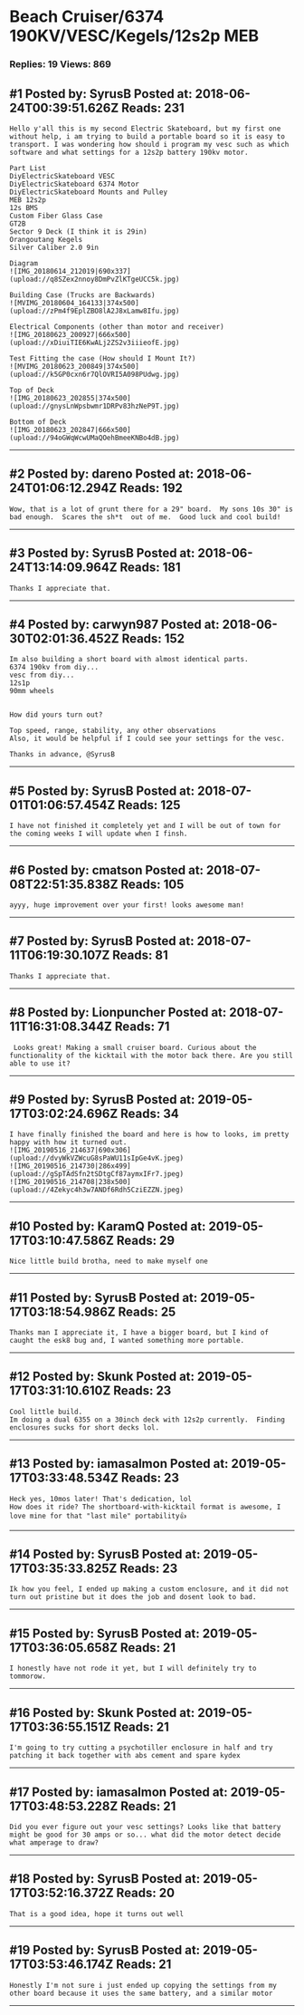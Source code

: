 # Beach Cruiser/6374 190KV/VESC/Kegels/12s2p MEB

### Replies: 19 Views: 869

## \#1 Posted by: SyrusB Posted at: 2018-06-24T00:39:51.626Z Reads: 231

```
Hello y'all this is my second Electric Skateboard, but my first one without help, i am trying to build a portable board so it is easy to transport. I was wondering how should i program my vesc such as which software and what settings for a 12s2p battery 190kv motor.

Part List 
DiyElectricSkateboard VESC
DiyElectricSkateboard 6374 Motor
DiyElectricSkateboard Mounts and Pulley 
MEB 12s2p
12s BMS
Custom Fiber Glass Case
GT2B
Sector 9 Deck (I think it is 29in)
Orangoutang Kegels
Silver Caliber 2.0 9in

Diagram
![IMG_20180614_212019|690x337](upload://q8SZex2nnoy8DmPvZlKTgeUCC5k.jpg)

Building Case (Trucks are Backwards)
![MVIMG_20180604_164133|374x500](upload://zPm4f9EplZBO8lA2J8xLamw8Ifu.jpg)

Electrical Components (other than motor and receiver) 
![IMG_20180623_200927|666x500](upload://xDiuiTIE6KwALj2ZS2v3iiieofE.jpg)

Test Fitting the case (How should I Mount It?)
![MVIMG_20180623_200849|374x500](upload://k5GP0cxn6r7QlOVRI5A098PUdwg.jpg)

Top of Deck
![IMG_20180623_202855|374x500](upload://gnysLnWpsbwmr1DRPv83hzNeP9T.jpg)

Bottom of Deck
![IMG_20180623_202847|666x500](upload://94oGWqWcwUMaQOehBmeeKNBo4dB.jpg)
```

---
## \#2 Posted by: dareno Posted at: 2018-06-24T01:06:12.294Z Reads: 192

```
Wow, that is a lot of grunt there for a 29" board.  My sons 10s 30" is bad enough.  Scares the sh*t  out of me.  Good luck and cool build!
```

---
## \#3 Posted by: SyrusB Posted at: 2018-06-24T13:14:09.964Z Reads: 181

```
Thanks I appreciate that.
```

---
## \#4 Posted by: carwyn987 Posted at: 2018-06-30T02:01:36.452Z Reads: 152

```
Im also building a short board with almost identical parts.
6374 190kv from diy...
vesc from diy...
12s1p
90mm wheels


How did yours turn out?

Top speed, range, stability, any other observations
Also, it would be helpful if I could see your settings for the vesc.

Thanks in advance, @SyrusB
```

---
## \#5 Posted by: SyrusB Posted at: 2018-07-01T01:06:57.454Z Reads: 125

```
I have not finished it completely yet and I will be out of town for the coming weeks I will update when I finsh.
```

---
## \#6 Posted by: cmatson Posted at: 2018-07-08T22:51:35.838Z Reads: 105

```
ayyy, huge improvement over your first! looks awesome man!
```

---
## \#7 Posted by: SyrusB Posted at: 2018-07-11T06:19:30.107Z Reads: 81

```
Thanks I appreciate that.
```

---
## \#8 Posted by: Lionpuncher Posted at: 2018-07-11T16:31:08.344Z Reads: 71

```
 Looks great! Making a small cruiser board. Curious about the functionality of the kicktail with the motor back there. Are you still able to use it?
```

---
## \#9 Posted by: SyrusB Posted at: 2019-05-17T03:02:24.696Z Reads: 34

```
I have finally finished the board and here is how to looks, im pretty happy with how it turned out.
![IMG_20190516_214637|690x306](upload://dvyWkVZWcuG8sPaWU11sIpGe4vK.jpeg) 
![IMG_20190516_214730|286x499](upload://gSpTAdSfn2tSDtgCf87aymxIFr7.jpeg) 
![IMG_20190516_214708|238x500](upload://4Zekyc4h3w7ANDf6Rdh5CziEZZN.jpeg)
```

---
## \#10 Posted by: KaramQ Posted at: 2019-05-17T03:10:47.586Z Reads: 29

```
Nice little build brotha, need to make myself one
```

---
## \#11 Posted by: SyrusB Posted at: 2019-05-17T03:18:54.986Z Reads: 25

```
Thanks man I appreciate it, I have a bigger board, but I kind of caught the esk8 bug and, I wanted something more portable.
```

---
## \#12 Posted by: Skunk Posted at: 2019-05-17T03:31:10.610Z Reads: 23

```
Cool little build. 
Im doing a dual 6355 on a 30inch deck with 12s2p currently.  Finding enclosures sucks for short decks lol.
```

---
## \#13 Posted by: iamasalmon Posted at: 2019-05-17T03:33:48.534Z Reads: 23

```
Heck yes, 10mos later! That's dedication, lol
How does it ride? The shortboard-with-kicktail format is awesome, I love mine for that "last mile" portability👍
```

---
## \#14 Posted by: SyrusB Posted at: 2019-05-17T03:35:33.825Z Reads: 23

```
Ik how you feel, I ended up making a custom enclosure, and it did not turn out pristine but it does the job and dosent look to bad.
```

---
## \#15 Posted by: SyrusB Posted at: 2019-05-17T03:36:05.658Z Reads: 21

```
I honestly have not rode it yet, but I will definitely try to tommorow.
```

---
## \#16 Posted by: Skunk Posted at: 2019-05-17T03:36:55.151Z Reads: 21

```
I'm going to try cutting a psychotiller enclosure in half and try patching it back together with abs cement and spare kydex
```

---
## \#17 Posted by: iamasalmon Posted at: 2019-05-17T03:48:53.228Z Reads: 21

```
Did you ever figure out your vesc settings? Looks like that battery might be good for 30 amps or so... what did the motor detect decide what amperage to draw?
```

---
## \#18 Posted by: SyrusB Posted at: 2019-05-17T03:52:16.372Z Reads: 20

```
That is a good idea, hope it turns out well
```

---
## \#19 Posted by: SyrusB Posted at: 2019-05-17T03:53:46.174Z Reads: 21

```
Honestly I'm not sure i just ended up copying the settings from my other board because it uses the same battery, and a similar motor
```

---
